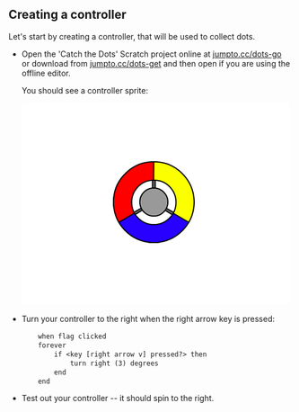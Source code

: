 ## Creating a controller

Let's start by creating a controller, that will be used to collect dots.

+ Open the 'Catch the Dots' Scratch project online at <a href="http://jumpto.cc/dots-go" target="_blank">jumpto.cc/dots-go</a> or download from <a href="http://jumpto.cc/dots-get" target="_blank">jumpto.cc/dots-get</a> and then open if you are using the offline editor.
    
    You should see a controller sprite:
    
    ![screenshot](images/dots-controller.png)

+ Turn your controller to the right when the right arrow key is pressed:
    
    ```blocks
        when flag clicked
        forever
            if <key [right arrow v] pressed?> then
                turn right (3) degrees
            end
        end
    ```

+ Test out your controller -- it should spin to the right.